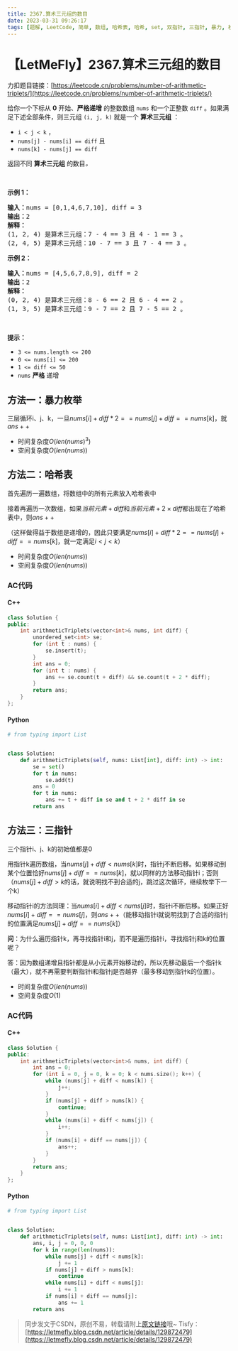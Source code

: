 ```yaml
---
title: 2367.算术三元组的数目
date: 2023-03-31 09:26:17
tags: [题解, LeetCode, 简单, 数组, 哈希表, 哈希, set, 双指针, 三指针, 暴力, 枚举]
---
```


# 【LetMeFly】2367.算术三元组的数目

力扣题目链接：[https://leetcode.cn/problems/number-of-arithmetic-triplets/](https://leetcode.cn/problems/number-of-arithmetic-triplets/)

<p>给你一个下标从 <strong>0</strong> 开始、<strong>严格递增</strong> 的整数数组 <code>nums</code> 和一个正整数 <code>diff</code> 。如果满足下述全部条件，则三元组 <code>(i, j, k)</code> 就是一个 <strong>算术三元组</strong> ：</p>

<ul>
	<li><code>i &lt; j &lt; k</code> ，</li>
	<li><code>nums[j] - nums[i] == diff</code> 且</li>
	<li><code>nums[k] - nums[j] == diff</code></li>
</ul>

<p>返回不同 <strong>算术三元组</strong> 的数目<em>。</em></p>

<p>&nbsp;</p>

<p><strong>示例 1：</strong></p>

<pre><strong>输入：</strong>nums = [0,1,4,6,7,10], diff = 3
<strong>输出：</strong>2
<strong>解释：</strong>
(1, 2, 4) 是算术三元组：7 - 4 == 3 且 4 - 1 == 3 。
(2, 4, 5) 是算术三元组：10 - 7 == 3 且 7 - 4 == 3 。
</pre>

<p><strong>示例 2：</strong></p>

<pre><strong>输入：</strong>nums = [4,5,6,7,8,9], diff = 2
<strong>输出：</strong>2
<strong>解释：</strong>
(0, 2, 4) 是算术三元组：8 - 6 == 2 且 6 - 4 == 2 。
(1, 3, 5) 是算术三元组：9 - 7 == 2 且 7 - 5 == 2 。
</pre>

<p>&nbsp;</p>

<p><strong>提示：</strong></p>

<ul>
	<li><code>3 &lt;= nums.length &lt;= 200</code></li>
	<li><code>0 &lt;= nums[i] &lt;= 200</code></li>
	<li><code>1 &lt;= diff &lt;= 50</code></li>
	<li><code>nums</code> <strong>严格</strong> 递增</li>
</ul>


    
## 方法一：暴力枚举

三层循环i、j、k，一旦$nums[i] + diff * 2 == nums[j] + diff == nums[k]$，就$ans++$

+ 时间复杂度$O(len(nums)^3)$
+ 空间复杂度$O(len(nums))$

## 方法二：哈希表

首先遍历一遍数组，将数组中的所有元素放入哈希表中

接着再遍历一次数组，如果$当前元素+diff$和$当前元素+2\times diff$都出现在了哈希表中，则$ans++$

（这样做得益于数组是递增的，因此只要满足$nums[i] + diff * 2 == nums[j] + diff == nums[k]$，就一定满足$i < j < k$）

+ 时间复杂度$O(len(nums))$
+ 空间复杂度$O(len(nums))$

### AC代码

#### C++

```cpp
class Solution {
public:
    int arithmeticTriplets(vector<int>& nums, int diff) {
        unordered_set<int> se;
        for (int t : nums) {
            se.insert(t);
        }
        int ans = 0;
        for (int t : nums) {
            ans += se.count(t + diff) && se.count(t + 2 * diff);
        }
        return ans;
    }
};
```

#### Python

```python
# from typing import List


class Solution:
    def arithmeticTriplets(self, nums: List[int], diff: int) -> int:
        se = set()
        for t in nums:
            se.add(t)
        ans = 0
        for t in nums:
            ans += t + diff in se and t + 2 * diff in se
        return ans
```

## 方法三：三指针

三个指针i、j、k的初始值都是0

用指针k遍历数组，当$nums[j] + diff < nums[k]$时，指针j不断后移。如果移动到某个位置恰好$nums[j] + diff == nums[k]$，就以同样的方法移动指针i；否则（$nums[j] + diff > k$的话，就说明找不到合适的j，跳过这次循环，继续枚举下一个k）

移动指针i的方法同理：当$nums[i] + diff < nums[j]$时，指针i不断后移。如果正好$nums[i] + diff == nums[j]$，则$ans++$（能移动指针i就说明找到了合适的指针j的位置满足$nums[j] + diff == nums[k]$）

**问**：为什么遍历指针k，再寻找指针i和j，而不是遍历指针i，寻找指针j和k的位置呢？

答：因为数组递增且指针都是从小元素开始移动的，所以先移动最后一个指针k（最大），就不再需要判断指针i和指针j是否越界（最多移动到指针k的位置）。

+ 时间复杂度$O(len(nums))$
+ 空间复杂度$O(1)$

### AC代码

#### C++

```cpp
class Solution {
public:
    int arithmeticTriplets(vector<int>& nums, int diff) {
        int ans = 0;
        for (int i = 0, j = 0, k = 0; k < nums.size(); k++) {
            while (nums[j] + diff < nums[k]) {
                j++;
            }
            if (nums[j] + diff > nums[k]) {
                continue;
            }
            while (nums[i] + diff < nums[j]) {
                i++;
            }
            if (nums[i] + diff == nums[j]) {
                ans++;
            }
        }
        return ans;
    }
};
```

#### Python

```python
# from typing import List


class Solution:
    def arithmeticTriplets(self, nums: List[int], diff: int) -> int:
        ans, i, j = 0, 0, 0
        for k in range(len(nums)):
            while nums[j] + diff < nums[k]:
                j += 1
            if nums[j] + diff > nums[k]:
                continue
            while nums[i] + diff < nums[j]:
                i += 1
            if nums[i] + diff == nums[j]:
                ans += 1
        return ans
```

> 同步发文于CSDN，原创不易，转载请附上[原文链接](https://blog.tisfy.eu.org/2023/03/31/LeetCode%202367.%E7%AE%97%E6%9C%AF%E4%B8%89%E5%85%83%E7%BB%84%E7%9A%84%E6%95%B0%E7%9B%AE/)哦~
> Tisfy：[https://letmefly.blog.csdn.net/article/details/129872479](https://letmefly.blog.csdn.net/article/details/129872479)
